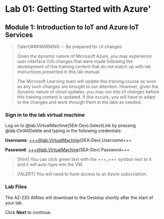 # Lab 01: Getting Started with Azure'
##   Module 1: Introduction to IoT and Azure IoT Services

>[!alert]###WARNING -- Be prepared for UI changes 
> 
>Given the dynamic nature of Microsoft Azure, you may experience user interface (UI) changes that were made following the development of this training content that do not match up with lab instructions presented in this lab manual. 
> 
>The Microsoft Learning team will update this training course as soon as any such changes are brought to our attention. However, given the dynamic nature of cloud updates, you may run into UI changes before this training content is updated. If this occurs, you will have to adapt to the changes and work through them in the labs as needed. 

### Sign in to the lab virtual machine

Log on to @lab.VirtualMachine(SEA-Dev).SelectLink by pressing @lab.CtrlAltDelete and typing in the following credentials:
    
**Username**: +++@lab.VirtualMachine(SEA-Dev).Username+++
    
**Password**: +++@lab.VirtualMachine(SEA-Dev).Password+++

> [!hint] You can click green text with the +++_+++ symbol next to it and it will auto-type into the VM.

> [!ALERT] You will need to have access to an Azure subscription.

### Lab Files

The AZ-220 Allfiles will download to the Desktop shortly after the start of your lab.

Click **Next** to continue.

